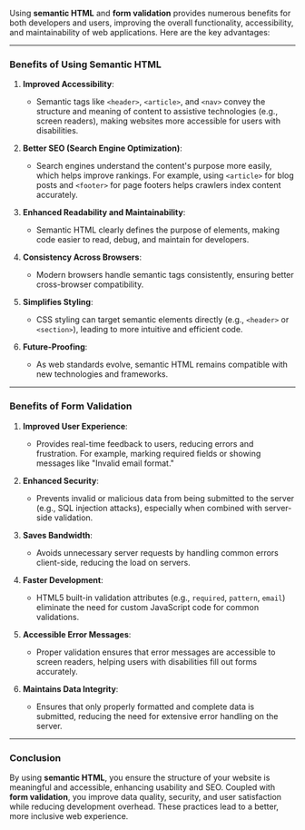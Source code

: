 Using **semantic HTML** and **form validation** provides numerous benefits for both developers and users, improving the overall functionality, accessibility, and maintainability of web applications. Here are the key advantages:

---

### **Benefits of Using Semantic HTML**
1. **Improved Accessibility**:
   - Semantic tags like `<header>`, `<article>`, and `<nav>` convey the structure and meaning of content to assistive technologies (e.g., screen readers), making websites more accessible for users with disabilities.

2. **Better SEO (Search Engine Optimization)**:
   - Search engines understand the content's purpose more easily, which helps improve rankings. For example, using `<article>` for blog posts and `<footer>` for page footers helps crawlers index content accurately.

3. **Enhanced Readability and Maintainability**:
   - Semantic HTML clearly defines the purpose of elements, making code easier to read, debug, and maintain for developers.

4. **Consistency Across Browsers**:
   - Modern browsers handle semantic tags consistently, ensuring better cross-browser compatibility.

5. **Simplifies Styling**:
   - CSS styling can target semantic elements directly (e.g., `<header>` or `<section>`), leading to more intuitive and efficient code.

6. **Future-Proofing**:
   - As web standards evolve, semantic HTML remains compatible with new technologies and frameworks.

---

### **Benefits of Form Validation**
1. **Improved User Experience**:
   - Provides real-time feedback to users, reducing errors and frustration. For example, marking required fields or showing messages like "Invalid email format."

2. **Enhanced Security**:
   - Prevents invalid or malicious data from being submitted to the server (e.g., SQL injection attacks), especially when combined with server-side validation.

3. **Saves Bandwidth**:
   - Avoids unnecessary server requests by handling common errors client-side, reducing the load on servers.

4. **Faster Development**:
   - HTML5 built-in validation attributes (e.g., `required`, `pattern`, `email`) eliminate the need for custom JavaScript code for common validations.

5. **Accessible Error Messages**:
   - Proper validation ensures that error messages are accessible to screen readers, helping users with disabilities fill out forms accurately.

6. **Maintains Data Integrity**:
   - Ensures that only properly formatted and complete data is submitted, reducing the need for extensive error handling on the server.

---

### **Conclusion**
By using **semantic HTML**, you ensure the structure of your website is meaningful and accessible, enhancing usability and SEO. Coupled with **form validation**, you improve data quality, security, and user satisfaction while reducing development overhead. These practices lead to a better, more inclusive web experience.